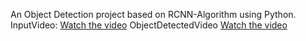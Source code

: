 An Object Detection project based on RCNN-Algorithm using Python.
InputVideo:
[Watch the video](/InputVideo.mp4)
ObjectDetectedVideo
[Watch the video](/ObjectDetectedVideo.mp4)